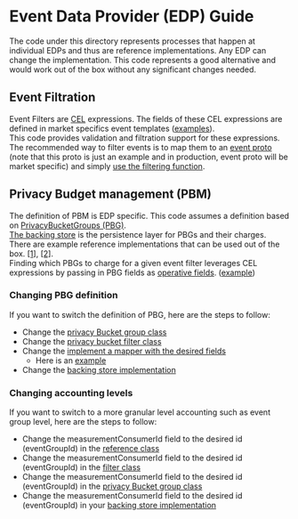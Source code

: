 # Event Data Provider (EDP) Guide

The code under this directory represents processes that happen at individual 
EDPs and thus are reference implementations. Any EDP can 
change the implementation. This code represents a good alternative and 
would work out of the box without any significant changes needed.

## Event Filtration

Event Filters are [CEL](https://github.com/google/cel-spec) expressions. 
The fields of these CEL expressions are defined in market specifics event templates ([examples](https://github.com/world-federation-of-advertisers/cross-media-measurement/blob/main/src/main/proto/wfa/measurement/api/v2alpha/event_templates/testing)).
<br />This code provides validation and filtration support for these expressions. The recommended way to filter events is to map them to 
an [event proto](https://github.com/world-federation-of-advertisers/cross-media-measurement/blob/main/src/main/proto/wfa/measurement/api/v2alpha/event_templates/testing/test_event.proto#L26) (note that this proto is just an example and in production, event proto will be market specific)
and simply [use the filtering function](https://github.com/world-federation-of-advertisers/cross-media-measurement/blob/main/src/test/kotlin/org/wfanet/measurement/eventdataprovider/eventfiltration/EventFiltersTest.kt#L46).

## Privacy Budget management (PBM)

The definition of PBM is EDP specific. This code assumes a definition based on [PrivacyBucketGroups (PBG)](https://github.com/world-federation-of-advertisers/cross-media-measurement/blob/main/src/main/kotlin/org/wfanet/measurement/eventdataprovider/privacybudgetmanagement/PrivacyBucketGroup.kt).
<br />[The backing store](https://github.com/world-federation-of-advertisers/cross-media-measurement/blob/main/src/main/kotlin/org/wfanet/measurement/eventdataprovider/privacybudgetmanagement/PrivacyBudgetLedgerBackingStore.kt) 
is the persistence layer for PBGs and their charges. There are example reference implementations that can be used out of the box. [[1]](https://github.com/world-federation-of-advertisers/cross-media-measurement/blob/main/src/main/kotlin/org/wfanet/measurement/eventdataprovider/privacybudgetmanagement/InMemoryBackingStore.kt), [[2]](https://github.com/world-federation-of-advertisers/cross-media-measurement/blob/main/src/main/kotlin/org/wfanet/measurement/eventdataprovider/privacybudgetmanagement/deploy/postgres/PostgresBackingStore.kt).
<br /> Finding which PBGs to charge for a given event filter leverages CEL expressions by passing in PBG fields as [operative fields](https://github.com/world-federation-of-advertisers/cross-media-measurement/blob/main/src/main/kotlin/org/wfanet/measurement/eventdataprovider/eventfiltration/EventFilters.kt#L36).
([example](https://github.com/world-federation-of-advertisers/cross-media-measurement/blob/main/src/main/kotlin/org/wfanet/measurement/eventdataprovider/privacybudgetmanagement/testing/TestPrivacyBucketMapper.kt#L39))
### Changing PBG definition
If you want to switch the definition of PBG, here are the steps to follow:

* Change the [privacy Bucket group class](https://github.com/world-federation-of-advertisers/cross-media-measurement/blob/main/src/main/kotlin/org/wfanet/measurement/eventdataprovider/privacybudgetmanagement/PrivacyBucketGroup.kt#L31)
* Change the [privacy bucket filter class](https://github.com/world-federation-of-advertisers/cross-media-measurement/blob/main/src/main/kotlin/org/wfanet/measurement/eventdataprovider/privacybudgetmanagement/PrivacyBucketFilter.kt#L72)
* Change the [implement a mapper with the desired fields](https://github.com/world-federation-of-advertisers/cross-media-measurement/blob/main/src/main/kotlin/org/wfanet/measurement/eventdataprovider/privacybudgetmanagement/PrivacyBucketMapper.kt#L20)
    * Here is an [example](https://github.com/world-federation-of-advertisers/cross-media-measurement/blob/main/src/main/kotlin/org/wfanet/measurement/eventdataprovider/privacybudgetmanagement/testing/TestPrivacyBucketMapper.kt#L33)
* Change the [backing store implementation](https://github.com/world-federation-of-advertisers/cross-media-measurement/blob/55f6ea378f7386df5e30f072890c4fc5c2b73a4d/src/main/kotlin/org/wfanet/measurement/integration/deploy/postgres/ledger.sql#L25)

### Changing accounting levels
If you want to switch to a more granular level accounting such as event group level, here are the steps to follow:

* Change the measurementConsumerId field to the desired id (eventGroupId) in the
[reference class](https://github.com/world-federation-of-advertisers/cross-media-measurement/blob/55f6ea378f7386df5e30f072890c4fc5c2b73a4d/src/main/kotlin/org/wfanet/measurement/eventdataprovider/privacybudgetmanagement/PrivacyQuery.kt#L25)
* Change the measurementConsumerId field to the desired id (eventGroupId)  in the [filter class](https://github.com/world-federation-of-advertisers/cross-media-measurement/blob/main/src/main/kotlin/org/wfanet/measurement/eventdataprovider/privacybudgetmanagement/PrivacyBucketFilter.kt#L32)
* Change the measurementConsumerId field to the desired id (eventGroupId)  in the [privacy Bucket group class](https://github.com/world-federation-of-advertisers/cross-media-measurement/blob/main/src/main/kotlin/org/wfanet/measurement/eventdataprovider/privacybudgetmanagement/PrivacyBucketGroup.kt#L31)
* Change the measurementConsumerId field to the desired id (eventGroupId)  in your [backing store implementation](https://github.com/world-federation-of-advertisers/cross-media-measurement/blob/55f6ea378f7386df5e30f072890c4fc5c2b73a4d/src/main/kotlin/org/wfanet/measurement/integration/deploy/postgres/ledger.sql#L25)

